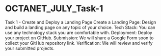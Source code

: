 # OCTANET_JULY_Task-1
Task 1 - Create and Deploy a Landing Page
Create a Landing Page: Design and build a landing page on any topic of your choice.
Tech Stack: You can use any technology stack you are comfortable with.
Deployment: Deploy your project on GitHub.
Submission: We will share a Google Form soon to collect your GitHub repository link.
Verification: We will review and verify your submitted projects.
